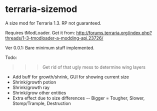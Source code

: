 # terraria-sizemod
A size mod for Terraria 1.3. RP not guaranteed.

Requires tModLoader. Get it from: http://forums.terraria.org/index.php?threads/1-3-tmodloader-a-modding-api.23726/

Ver 0.0.1: Bare minimum stuff implemented.

Todo:

>>> Get rid of that ugly mess to determine wing layers
- Add buff for growth/shrink, GUI for showing current size
- Shrink/growth potion
- Shrink/growth ray
- Shrink/grow other entities
- Extra effect due to size differences
-- Bigger = Tougher, Slower, Stomp/Trample, Destruction